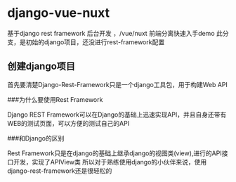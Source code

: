 # django-vue-nuxt
基于django rest framework 后台开发 ，/vue/nuxt 前端分离快速入手demo
此分支，是初始的django项目，还没进行rest-framework配置
## 创建django项目

首先要清楚Django-Rest-Framework只是一个django工具包，用于构建Web API

###为什么要使用Rest Framework

Django REST Framework可以在Django的基础上迅速实现API，并且自身还带有WEB的测试页面，可以方便的测试自己的API

###和Django的区别

Rest Framework只是在django的基础上继承django的视图类(view),进行的API接口开发，实现了APIView类
所以对于熟练使用django的小伙伴来说，使用django-rest-framework还是很轻松的
